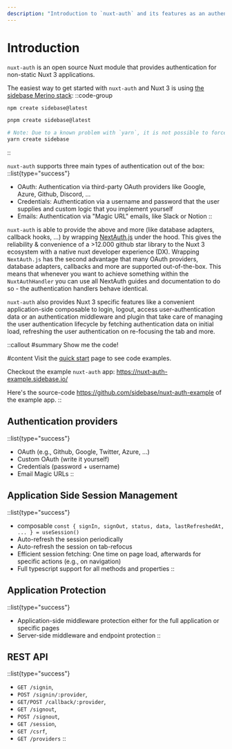 ```yaml
---
description: "Introduction to `nuxt-auth` and its features as an authentication module for your Vue / Nuxt 3 application."
---
```


# Introduction

`nuxt-auth` is an open source Nuxt module that provides authentication for non-static Nuxt 3 applications.

The easiest way to get started with `nuxt-auth` and Nuxt 3 is using [the sidebase Merino stack](/sidebase):
::code-group
```bash [npm]
npm create sidebase@latest
```
```bash [pnpm]
pnpm create sidebase@latest
```
```bash [yarn]
# Note: Due to a known problem with `yarn`, it is not possible to force yarn to always use `@latest`: https://github.com/yarnpkg/yarn/issues/6587
yarn create sidebase
```
::

`nuxt-auth` supports three main types of authentication out of the box:
::list{type="success"}
- OAuth: Authentication via third-party OAuth providers like Google, Azure, Github, Discord, ...
- Credentials: Authentication via a username and password that the user supplies and custom logic that you implement yourself
- Emails: Authentication via "Magic URL" emails, like Slack or Notion
::

`nuxt-auth` is able to provide the above and more (like database adapters, callback hooks, ...) by wrapping [NextAuth.js](https://github.com/nextauthjs/next-auth) under the hood. This gives the reliability & convenience of a >12.000 github star library to the Nuxt 3 ecosystem with a native nuxt developer experience (DX). Wrapping `NextAuth.js` has the second advantage that many OAuth providers, database adapters, callbacks and more are supported out-of-the-box. This means that whenever you want to achieve something within the `NuxtAuthHandler` you can use all NextAuth guides and documentation to do so - the authentication handlers behave identical.

`nuxt-auth` also provides Nuxt 3 specific features like a convenient application-side composable to login, logout, access user-authentication data or an authentication middleware and plugin that take care of managing the user authentication lifecycle by fetching authentication data on initial load, refreshing the user authentication on re-focusing the tab and more.

::callout
#summary
Show me the code!

#content
Visit the [quick start](/nuxt-auth/getting-started/quick-start) page to see code examples.

Checkout the example `nuxt-auth` app: https://nuxt-auth-example.sidebase.io/

Here's the source-code https://github.com/sidebase/nuxt-auth-example of the example app.
::

##  Authentication providers

::list{type="success"}
- OAuth (e.g., Github, Google, Twitter, Azure, ...)
- Custom OAuth (write it yourself)
- Credentials (password + username)
- Email Magic URLs
::

## Application Side Session Management

::list{type="success"}
- composable `const { signIn, signOut, status, data, lastRefreshedAt, ... } = useSession()`
- Auto-refresh the session periodically
- Auto-refresh the session on tab-refocus
- Efficient session fetching: One time on page load, afterwards for specific actions (e.g., on navigation)
- Full typescript support for all methods and properties
::

## Application Protection

::list{type="success"}
- Application-side middleware protection either for the full application or specific pages
- Server-side middleware and endpoint protection
::

## REST API

::list{type="success"}
- `GET /signin`,
- `POST /signin/:provider`,
- `GET/POST /callback/:provider`,
- `GET /signout`,
- `POST /signout`,
- `GET /session`,
- `GET /csrf`,
- `GET /providers`
::
